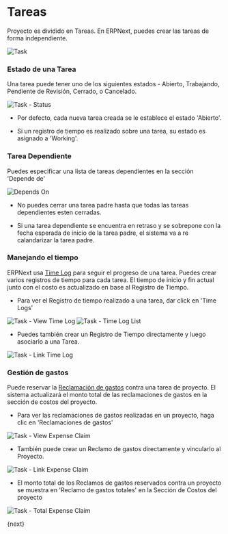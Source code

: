 # Tareas

Proyecto es dividido en Tareas.
En ERPNext, puedes crear las tareas de forma independiente.

<img class="screenshot" alt="Task" src="/docs/assets/img/project/task.png">

### Estado de una Tarea

Una tarea puede tener uno de los siguientes estados - Abierto, Trabajando, Pendiente de Revisión, Cerrado, o Cancelado.

<img class="screenshot" alt="Task - Status" src="/docs/assets/img/project/task_status.png">

* Por defecto, cada nueva tarea creada se le establece el estado 'Abierto'.

* Si un registro de tiempo es realizado sobre una tarea, su estado es asignado a 'Working'.

### Tarea Dependiente

Puedes especificar una lista de tareas dependientes en la sección 'Depende de'

<img class="screenshot" alt="Depends On" src="/docs/assets/img/project/task_depends_on.png">

* No puedes cerrar una tarea padre hasta que todas las tareas dependientes esten cerradas.

* Si una tarea dependiente se encuentra en retraso y se sobrepone con la fecha esperada de inicio de la tarea padre, el sistema va a re calandarizar la tarea padre.

### Manejando el tiempo

ERPNext usa [Time Log](/docs/user/manual/en/projects/time-log.html) para seguir el progreso de una tarea.
Puedes crear varios registros de tiempo para cada tarea.
El tiempo de inicio y fin actual junto con el costo es actualizado en base al Registro de Tiempo.

* Para ver el Registro de tiempo realizado a una tarea, dar click en 'Time Logs'

<img class="screenshot" alt="Task - View Time Log" src="/docs/assets/img/project/task_view_time_log.png">

<img class="screenshot" alt="Task - Time Log List" src="/docs/assets/img/project/task_time_log_list.png">

* Puedes también crear un Registro de Tiempo directamente y luego asociarlo a una Tarea.

<img class="screenshot" alt="Task - Link Time Log" src="/docs/assets/img/project/task_time_log_link.png">

### Gestión de gastos

Puede reservar la [Reclamación de gastos](/docs/user/manual/en/human-resources/expense-claim.html) contra una tarea de proyecto.
El sistema actualizará el monto total de las reclamaciones de gastos en la sección de costos del proyecto.

* Para ver las reclamaciones de gastos realizadas en un proyecto, haga clic en 'Reclamaciones de gastos'

<img class="screenshot" alt="Task - View Expense Claim" src="/docs/assets/img/project/task_view_expense_claim.png">

* También puede crear un Reclamo de gastos directamente y vincularlo al Proyecto.

<img class="screenshot" alt="Task - Link Expense Claim" src="/docs/assets/img/project/task_expense_claim_link.png">

* El monto total de los Reclamos de gastos reservados contra un proyecto se muestra en 'Reclamo de gastos totales' en la Sección de Costos del proyecto

<img class="screenshot" alt="Task - Total Expense Claim" src="/docs/assets/img/project/task_total_expense_claim.png">

{next}
